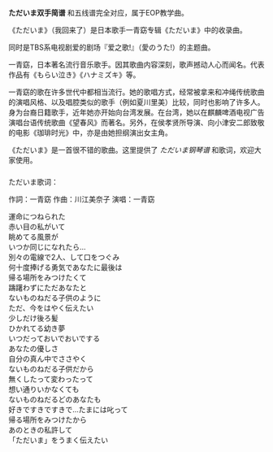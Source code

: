 

**ただいま双手简谱** 和五线谱完全对应，属于EOP教学曲。  
  
《ただいま》（我回来了）是日本歌手一青窈专辑《ただいま》中的收录曲。  
  
同时是TBS系电视剧爱的剧场『爱之歌!』（愛のうた!）的主题曲。  
  
一青窈，日本著名流行音乐歌手。因其歌曲内容深刻，歌声撼动人心而闻名。代表作品有《もらい泣き》《ハナミズキ》等。  
  
一青窈的歌在许多世代中都相当流行。她的歌唱方式，经常被拿来和冲绳传统歌曲的演唱风格、以及唱腔类似的歌手（例如夏川里美）比较，同时也影响了许多人。身为台裔日籍歌手，近年她亦开始向台湾发展。在台湾，她以在麒麟啤酒电视广告演唱台语传统歌曲《望春风》而著名。另外，在侯孝贤所导演、向小津安二郎致敬的电影《珈琲时光》中，亦是由她担纲演出女主角。  
  
《ただいま》是一首很不错的歌曲。这里提供了 _ただいま钢琴谱_ 和歌词，欢迎大家使用。  

###  
ただいま歌词：

作詞：一青窈 作曲：川江美奈子 演唱：一青窈  

  
運命につねられた  
赤い目の私がいて  
眺めてる風景が  
いつか同じになれたら…  
別々の電線で2人、して口をつぐみ  
何十度捧げる勇気であなたに最後は  
帰る場所をみつけたくて  
躊躇わずにただあなたと  
ないものねだる子供のように  
ただ、今をはやく伝えたい  
少しだけ後ろ髪  
ひかれてる幼き夢  
いつだっておいでおいでする  
あなたの優しさ  
自分の真ん中でささやく  
ないものねだる子供だから  
無くしたって変わったって  
想い通りいかなくても  
ないものねだるどのあなたも  
好きですきですきで…たまには叱って  
帰る場所をみつけたから  
あのときの私許して  
「ただいま」をうまく伝えたい

